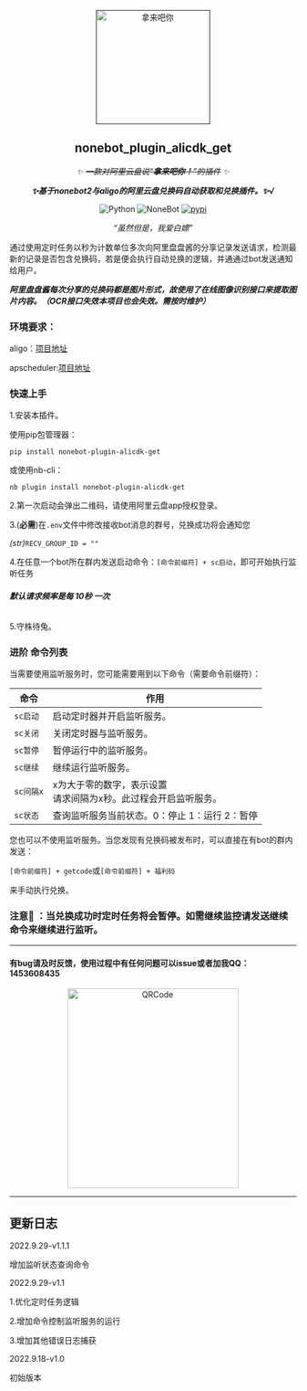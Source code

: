 <div align="center">
<p align="center">
  <a href=""><img src="https://github.com/Kaguya233qwq/nonebot_plugin_alicdk_get/blob/main/.README_images/d1527335.png?raw=true" width="200" height="200" alt="拿来吧你"></a>
</p>

## nonebot_plugin_alicdk_get

_✨ ~~一款对阿里云盘说“**拿来吧你！**”的插件~~ ✨_

_**✨基于nonebot2与aligo的阿里云盘兑换码自动获取和兑换插件。✨√**_

<p align="center">
  <img src="https://img.shields.io/badge/python-3.8+-blue.svg" alt="Python">
  <img src="https://img.shields.io/badge/nonebot-2.0.0b4+-red.svg" alt="NoneBot">
  <a href="https://pypi.org/project/nonebot-plugin-alicdk-get/">
    <img src="https://badgen.net/pypi/v/nonebot-plugin-alicdk-get" alt="pypi">
  </a>
</p>

_“虽然但是，我爱白嫖”_

</div>



通过使用定时任务以秒为计数单位多次向阿里盘盘酱的分享记录发送请求，检测最新的记录是否包含兑换码，若是便会执行自动兑换的逻辑，并通通过bot发送通知给用户。

***阿里盘盘酱每次分享的兑换码都是图片形式，故使用了在线图像识别接口来提取图片内容。（OCR接口失效本项目也会失效。需按时维护）***

### **环境要求：**

aligo：[项目地址](https://github.com/foyoux/aligo)

apscheduler:[项目地址](https://github.com/nonebot/plugin-apscheduler)

### **快速上手**

1.安装本插件。

使用pip包管理器：

`pip install nonebot-plugin-alicdk-get`

或使用nb-cli：

`nb plugin install nonebot-plugin-alicdk-get`

2.第一次启动会弹出二维码，请使用阿里云盘app授权登录。

3.(**必需**)在`.env`文件中修改接收bot消息的群号，兑换成功将会通知您

*(str)*`RECV_GROUP_ID = ""`

4.在任意一个bot所在群内发送启动命令：`[命令前缀符] + sc启动`，即可开始执行监听任务

###### **默认请求频率是每 10秒 一次**

5.守株待兔。

### **进阶 命令列表**

当需要使用监听服务时，您可能需要用到以下命令（需要命令前缀符）：


| 命令      | 作用                                                                 |
| ----------- | ---------------------------------------------------------------------- |
| `sc启动`  | 启动定时器并开启监听服务。                                           |
| `sc关闭`  | 关闭定时器与监听服务。                                               |
| `sc暂停`  | 暂停运行中的监听服务。                                               |
| `sc继续`  | 继续运行监听服务。                                                   |
| `sc间隔x` | x为大于零的数字，表示设置<br />请求间隔为x秒。此过程会开启监听服务。 |
| `sc状态`  | 查询监听服务当前状态。0：停止 1：运行 2：暂停                       |

您也可以不使用监听服务。当您发现有兑换码被发布时，可以直接在有bot的群内发送：

`[命令前缀符] + getcode`或`[命令前缀符] + 福利码`

来手动执行兑换。

### 注意👀️ ：当兑换成功时定时任务将会暂停。如需继续监控请发送继续命令来继续进行监听。

---

#### 有bug请及时反馈，使用过程中有任何问题可以issue或者加我**QQ：1453608435**

<p align="center">
  <a href="https://github.com/"><img src="https://github.com/Kaguya233qwq/nonebot_plugin_alicdk_get/blob/main/.README_images/17623ac4.png?raw=true" width="300" height="350" alt="QRCode"></a>
</p>

---

## 更新日志

2022.9.29-v1.1.1

增加监听状态查询命令

2022.9.29-v1.1

1.优化定时任务逻辑

2.增加命令控制监听服务的运行

3.增加其他错误日志捕获

2022.9.18-v1.0

初始版本
